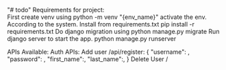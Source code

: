 "# todo" 
Requirements for project:\
    First create venv using python -m venv "{env_name}"
    activate the env. According to the system.
    Install from requirements.txt pip install -r requirements.txt
    Do django migration using python manage.py migrate
    Run django server to start the app. 
    python manage.py runserver

APIs Available:
    Auth APIs:
        Add user
            /api/register:
            {
                "username": ,
                "password": ,
                "first_name":,
                "last_name":,
            }
        Delete User
            /